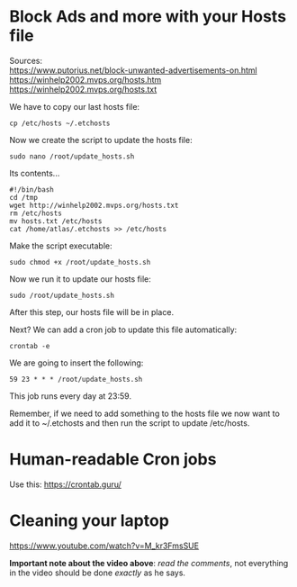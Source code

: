 # Block Ads and more with your Hosts file

Sources:  
https://www.putorius.net/block-unwanted-advertisements-on.html  
https://winhelp2002.mvps.org/hosts.htm  
https://winhelp2002.mvps.org/hosts.txt

We have to copy our last hosts file:

```
cp /etc/hosts ~/.etchosts
```

Now we create the script to update the hosts file:

```
sudo nano /root/update_hosts.sh
```

Its contents...

```
#!/bin/bash
cd /tmp
wget http://winhelp2002.mvps.org/hosts.txt
rm /etc/hosts
mv hosts.txt /etc/hosts
cat /home/atlas/.etchosts >> /etc/hosts
```

Make the script executable:

```
sudo chmod +x /root/update_hosts.sh
```

Now we run it to update our hosts file:

```
sudo /root/update_hosts.sh
```

After this step, our hosts file will be in place. 

Next? We can add a cron job to update this file automatically:

```
crontab -e
```

We are going to insert the following:

```
59 23 * * * /root/update_hosts.sh
```

This job runs every day at 23:59.

Remember, if we need to add something to the hosts file we now want to add it to ~/.etchosts and then run the script to update /etc/hosts.

# Human-readable Cron jobs

Use this: https://crontab.guru/

# Cleaning your laptop

https://www.youtube.com/watch?v=M_kr3FmsSUE

**Important note about the video above**: *read the comments*, not everything in the video should be done *exactly* as he says.
